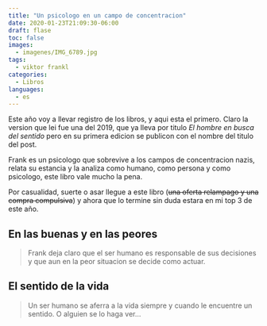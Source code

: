 ```yaml
---
title: "Un psicologo en un campo de concentracion"
date: 2020-01-23T21:09:30-06:00
draft: flase
toc: false
images:
  - imagenes/IMG_6789.jpg
tags:
  - viktor frankl
categories:
  - Libros
languages:
  - es
---
```


Este año voy a llevar registro de los libros, y aqui esta el primero. Claro la version que lei fue una del 2019, que ya lleva por titulo _El hombre en busca del sentido_ pero en su primera edicion se publicon con el nombre del titulo del post.

Frank es un psicologo que sobrevive a los campos de concentracion nazis, relata su estancia y la analiza como humano, como persona y como psicologo, este libro vale mucho la pena.

Por casualidad, suerte o asar llegue a este libro (~~una oferta relampago y una compra compulsiva~~) y ahora que lo termine sin duda estara en mi top 3 de este año.

## En las buenas y en las peores

> Frank deja claro que el ser humano es responsable de sus decisiones y que aun en la peor situacion se decide como actuar.

## El sentido de la vida

> Un ser humano se aferra a la vida siempre y cuando le encuentre un sentido. O alguien se lo haga ver...
